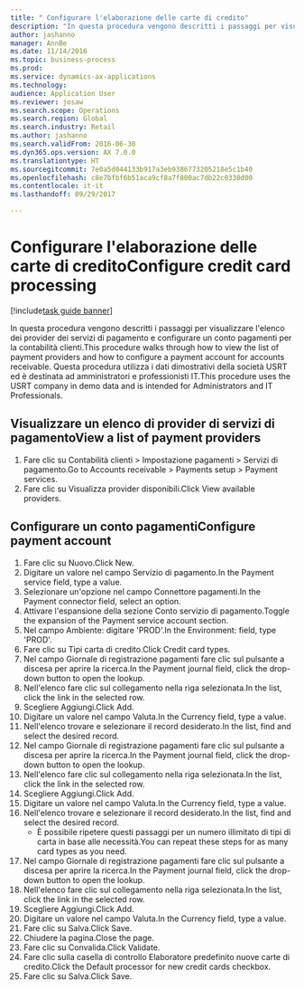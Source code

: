 ```yaml
--- 
title: " Configurare l'elaborazione delle carte di credito"
description: "In questa procedura vengono descritti i passaggi per visualizzare l'elenco dei provider dei servizi di pagamento e configurare un conto pagamenti per la contabilità clienti."
author: jashanno
manager: AnnBe
ms.date: 11/14/2016
ms.topic: business-process
ms.prod: 
ms.service: dynamics-ax-applications
ms.technology: 
audience: Application User
ms.reviewer: josaw
ms.search.scope: Operations
ms.search.region: Global
ms.search.industry: Retail
ms.author: jashanno
ms.search.validFrom: 2016-06-30
ms.dyn365.ops.version: AX 7.0.0
ms.translationtype: HT
ms.sourcegitcommit: 7e0a5d044133b917a3eb9386773205218e5c1b40
ms.openlocfilehash: c8e7bfbf6b51aca9cf8a7f800ac7db22c0330d00
ms.contentlocale: it-it
ms.lasthandoff: 09/29/2017

---
```

# <a name="configure-credit-card-processing"></a><span data-ttu-id="a7033-103"> Configurare l'elaborazione delle carte di credito</span><span class="sxs-lookup"><span data-stu-id="a7033-103">Configure credit card processing</span></span>

[!include[task guide banner](../includes/task-guide-banner.md)]

<span data-ttu-id="a7033-104">In questa procedura vengono descritti i passaggi per visualizzare l'elenco dei provider dei servizi di pagamento e configurare un conto pagamenti per la contabilità clienti.</span><span class="sxs-lookup"><span data-stu-id="a7033-104">This procedure walks through how to view the list of payment providers and how to configure a payment account for accounts receivable.</span></span> <span data-ttu-id="a7033-105">Questa procedura utilizza i dati dimostrativi della società USRT ed è destinata ad amministratori e professionisti IT.</span><span class="sxs-lookup"><span data-stu-id="a7033-105">This procedure uses the USRT company in demo data and is intended for Administrators and IT Professionals.</span></span>


## <a name="view-a-list-of-payment-providers"></a><span data-ttu-id="a7033-106">Visualizzare un elenco di provider di servizi di pagamento</span><span class="sxs-lookup"><span data-stu-id="a7033-106">View a list of payment providers</span></span>
1. <span data-ttu-id="a7033-107">Fare clic su Contabilità clienti > Impostazione pagamenti > Servizi di pagamento.</span><span class="sxs-lookup"><span data-stu-id="a7033-107">Go to Accounts receivable > Payments setup > Payment services.</span></span>
2. <span data-ttu-id="a7033-108">Fare clic su Visualizza provider disponibili.</span><span class="sxs-lookup"><span data-stu-id="a7033-108">Click View available providers.</span></span>

## <a name="configure-payment-account"></a><span data-ttu-id="a7033-109">Configurare un conto pagamenti</span><span class="sxs-lookup"><span data-stu-id="a7033-109">Configure payment account</span></span>
1. <span data-ttu-id="a7033-110">Fare clic su Nuovo.</span><span class="sxs-lookup"><span data-stu-id="a7033-110">Click New.</span></span>
2. <span data-ttu-id="a7033-111">Digitare un valore nel campo Servizio di pagamento.</span><span class="sxs-lookup"><span data-stu-id="a7033-111">In the Payment service field, type a value.</span></span>
3. <span data-ttu-id="a7033-112">Selezionare un'opzione nel campo Connettore pagamenti.</span><span class="sxs-lookup"><span data-stu-id="a7033-112">In the Payment connector field, select an option.</span></span>
4. <span data-ttu-id="a7033-113">Attivare l'espansione della sezione Conto servizio di pagamento.</span><span class="sxs-lookup"><span data-stu-id="a7033-113">Toggle the expansion of the Payment service account section.</span></span>
5. <span data-ttu-id="a7033-114">Nel campo Ambiente: digitare 'PROD'.</span><span class="sxs-lookup"><span data-stu-id="a7033-114">In the Environment: field, type 'PROD'.</span></span>
6. <span data-ttu-id="a7033-115">Fare clic su Tipi carta di credito.</span><span class="sxs-lookup"><span data-stu-id="a7033-115">Click Credit card types.</span></span>
7. <span data-ttu-id="a7033-116">Nel campo Giornale di registrazione pagamenti fare clic sul pulsante a discesa per aprire la ricerca.</span><span class="sxs-lookup"><span data-stu-id="a7033-116">In the Payment journal field, click the drop-down button to open the lookup.</span></span>
8. <span data-ttu-id="a7033-117">Nell'elenco fare clic sul collegamento nella riga selezionata.</span><span class="sxs-lookup"><span data-stu-id="a7033-117">In the list, click the link in the selected row.</span></span>
9. <span data-ttu-id="a7033-118">Scegliere Aggiungi.</span><span class="sxs-lookup"><span data-stu-id="a7033-118">Click Add.</span></span>
10. <span data-ttu-id="a7033-119">Digitare un valore nel campo Valuta.</span><span class="sxs-lookup"><span data-stu-id="a7033-119">In the Currency field, type a value.</span></span>
11. <span data-ttu-id="a7033-120">Nell'elenco trovare e selezionare il record desiderato.</span><span class="sxs-lookup"><span data-stu-id="a7033-120">In the list, find and select the desired record.</span></span>
12. <span data-ttu-id="a7033-121">Nel campo Giornale di registrazione pagamenti fare clic sul pulsante a discesa per aprire la ricerca.</span><span class="sxs-lookup"><span data-stu-id="a7033-121">In the Payment journal field, click the drop-down button to open the lookup.</span></span>
13. <span data-ttu-id="a7033-122">Nell'elenco fare clic sul collegamento nella riga selezionata.</span><span class="sxs-lookup"><span data-stu-id="a7033-122">In the list, click the link in the selected row.</span></span>
14. <span data-ttu-id="a7033-123">Scegliere Aggiungi.</span><span class="sxs-lookup"><span data-stu-id="a7033-123">Click Add.</span></span>
15. <span data-ttu-id="a7033-124">Digitare un valore nel campo Valuta.</span><span class="sxs-lookup"><span data-stu-id="a7033-124">In the Currency field, type a value.</span></span>
16. <span data-ttu-id="a7033-125">Nell'elenco trovare e selezionare il record desiderato.</span><span class="sxs-lookup"><span data-stu-id="a7033-125">In the list, find and select the desired record.</span></span>
    * <span data-ttu-id="a7033-126">È possibile ripetere questi passaggi per un numero illimitato di tipi di carta in base alle necessità.</span><span class="sxs-lookup"><span data-stu-id="a7033-126">You can repeat these steps for as many card types as you need.</span></span>  
17. <span data-ttu-id="a7033-127">Nel campo Giornale di registrazione pagamenti fare clic sul pulsante a discesa per aprire la ricerca.</span><span class="sxs-lookup"><span data-stu-id="a7033-127">In the Payment journal field, click the drop-down button to open the lookup.</span></span>
18. <span data-ttu-id="a7033-128">Nell'elenco fare clic sul collegamento nella riga selezionata.</span><span class="sxs-lookup"><span data-stu-id="a7033-128">In the list, click the link in the selected row.</span></span>
19. <span data-ttu-id="a7033-129">Scegliere Aggiungi.</span><span class="sxs-lookup"><span data-stu-id="a7033-129">Click Add.</span></span>
20. <span data-ttu-id="a7033-130">Digitare un valore nel campo Valuta.</span><span class="sxs-lookup"><span data-stu-id="a7033-130">In the Currency field, type a value.</span></span>
21. <span data-ttu-id="a7033-131">Fare clic su Salva.</span><span class="sxs-lookup"><span data-stu-id="a7033-131">Click Save.</span></span>
22. <span data-ttu-id="a7033-132">Chiudere la pagina.</span><span class="sxs-lookup"><span data-stu-id="a7033-132">Close the page.</span></span>
23. <span data-ttu-id="a7033-133">Fare clic su Convalida.</span><span class="sxs-lookup"><span data-stu-id="a7033-133">Click Validate.</span></span>
24. <span data-ttu-id="a7033-134">Fare clic sulla casella di controllo Elaboratore predefinito nuove carte di credito.</span><span class="sxs-lookup"><span data-stu-id="a7033-134">Click the Default processor for new credit cards checkbox.</span></span>
25. <span data-ttu-id="a7033-135">Fare clic su Salva.</span><span class="sxs-lookup"><span data-stu-id="a7033-135">Click Save.</span></span>


